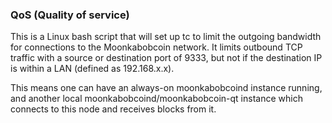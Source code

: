 ### QoS (Quality of service) ###

This is a Linux bash script that will set up tc to limit the outgoing bandwidth for connections to the Moonkabobcoin network. It limits outbound TCP traffic with a source or destination port of 9333, but not if the destination IP is within a LAN (defined as 192.168.x.x).

This means one can have an always-on moonkabobcoind instance running, and another local moonkabobcoind/moonkabobcoin-qt instance which connects to this node and receives blocks from it.
